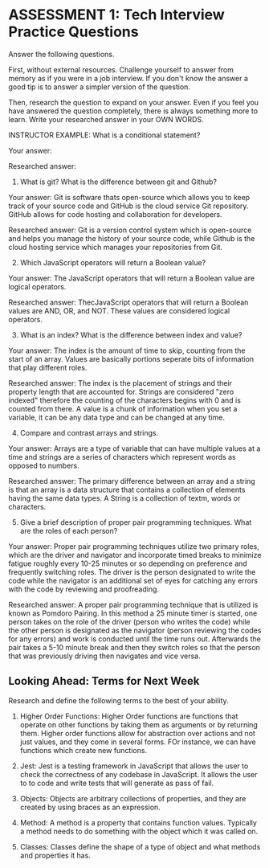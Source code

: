 # ASSESSMENT 1: Tech Interview Practice Questions

Answer the following questions.

First, without external resources. Challenge yourself to answer from memory as if you were in a job interview. If you don't know the answer a good tip is to answer a simpler version of the question.

Then, research the question to expand on your answer. Even if you feel you have answered the question completely, there is always something more to learn. Write your researched answer in your OWN WORDS.

INSTRUCTOR EXAMPLE: What is a conditional statement?

Your answer: 

Researched answer:

1. What is git? What is the difference between git and Github?

Your answer: Git is software thats open-source which allows you to keep track of your source code and GitHub is the cloud service Git repository. GitHub allows for code hosting and collaboration for developers.

Researched answer: Git is a version control system which is open-source and helps you manage the history of your source code, while Github is the cloud hosting service which manages your repositories from Git. 

2. Which JavaScript operators will return a Boolean value?

Your answer: The JavaScript operators that will return a Boolean value are logical operators.

Researched answer: ThecJavaScript operators that will return a Boolean values are AND, OR, and NOT. These values are considered logical operators.

3. What is an index? What is the difference between index and value?

Your answer: The index is the amount of time to skip, counting from the start of an array. Values are basically portions seperate bits of information that play different roles.

Researched answer: The index is the placement of strings and their property length that are accounted for. Strings are considered "zero indexed" therefore the counting of the characters begins with 0 and is counted from there. A value is a chunk of information when you set a variable, it can be any data type and can be changed at any time.

4. Compare and contrast arrays and strings.

Your answer: Arrays are a type of variable that can have multiple values at a time and strings are a series of characters which represent words as opposed to numbers.

Researched answer: The primary difference between an array and a string is that an array is a data structure that contains a collection of elements having the same data types. A String is a collection of textm, words or characters.

5. Give a brief description of proper pair programming techniques. What are the roles of each person?

Your answer: Proper pair programming techniques utilize two primary roles, which are the driver and navigator and incorporate timed breaks to minimize fatigue roughly every 10-25 minutes or so depending on preference and frequently switching roles. The driver is the person designated to write the code while the navigator is an additional set of eyes for catching any errors with the code by reviewing and proofreading. 

Researched answer: A proper pair programming technique that is utilized is known as Pomdoro Pairing. In this method a 25 minute timer is started, one person takes on the role of the driver (person who writes the code) while the other person is designated as the navigator (person reviewing the codes for any errors) and work is conducted until the time runs out. Afterwards the pair takes a 5-10 minute break and then they switch roles so that the person that was previously driving then navigates and vice versa.

## Looking Ahead: Terms for Next Week

Research and define the following terms to the best of your ability.

1. Higher Order Functions: Higher Order functions are functions that operate on other functions by taking them as arguments or by returning them. Higher order functions allow for abstraction over actions and not just values, and they come in several forms. FOr instance, we can have functions which create new functions.

2. Jest: Jest is a testing framework in JavaScript that allows the user to check the correctness of any codebase in JavaScript. It allows the user to to code and write tests that will generate as pass of fail.

3. Objects: Objects are arbitrary collections of properties, and they are created by using braces as an expression.

4. Method: A method is a property that contains function values. Typically a method needs to do something with the object which it was called on.

5. Classes: Classes define the shape of a type of object and what methods and properties it has.
